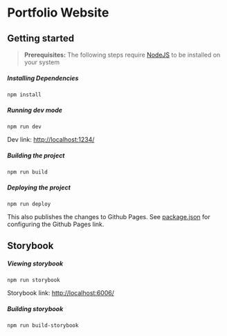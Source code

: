 # Portfolio Website

## Getting started

> **Prerequisites:**
> The following steps require [NodeJS](https://nodejs.org/en/) to be installed on your system

##### Installing Dependencies

```shell
npm install
```

##### Running dev mode

```shell
npm run dev
```

Dev link: [http://localhost:1234/](http://localhost:1234/)

##### Building the project

```shell
npm run build
```

##### Deploying the project

```shell
npm run deploy
```

This also publishes the changes to Github Pages. See [package.json](package.json) for configuring the Github Pages link.

## Storybook

##### Viewing storybook

```shell
npm run storybook
```

Storybook link: [http://localhost:6006/](http://localhost:6006/)

##### Building storybook

```shell
npm run build-storybook
```
